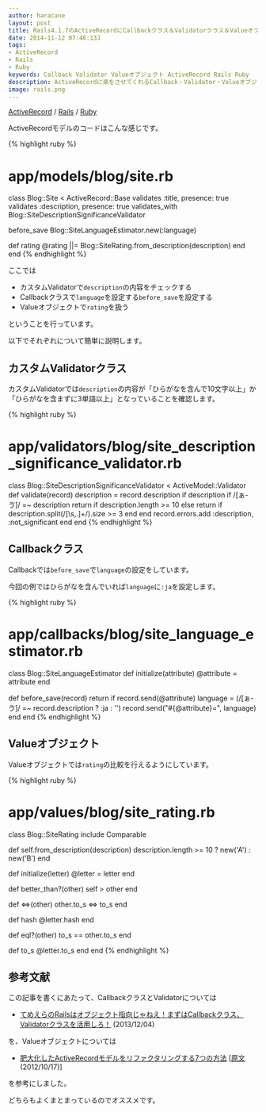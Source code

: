 ```yaml
---
author: haracane
layout: post
title: Rails4.1.7のActiveRecordにCallbackクラス＆Validatorクラス＆Valueオブジェクトを組み込んでみる
date: 2014-11-12 07:46:13J
tags:
- ActiveRecord
- Rails
- Ruby
keywords: Callback Validator Valueオブジェクト ActiveRecord Rails Ruby
description: ActiveRecordに楽をさせてくれるCallback・Validator・Valueオブジェクトを、過去文献を参考に組み込んでみました。
image: rails.png
---
```

[ActiveRecord](/tags/activerecord/) / [Rails](/tags/rails/) / [Ruby](/tags/ruby/)

ActiveRecordモデルのコードはこんな感じです。

{% highlight ruby %}
# app/models/blog/site.rb
class Blog::Site < ActiveRecord::Base
  validates :title, presence: true
  validates :description, presence: true
  validates_with Blog::SiteDescriptionSignificanceValidator

  before_save Blog::SiteLanguageEstimator.new(:language)

  def rating
    @rating ||= Blog::SiteRating.from_description(description)
  end
end
{% endhighlight %}

ここでは

* カスタムValidatorで`description`の内容をチェックする
* Callbackクラスで`language`を設定する`before_save`を設定する
* Valueオブジェクトで`rating`を扱う

ということを行っています。

以下でそれぞれについて簡単に説明します。

## カスタムValidatorクラス

カスタムValidatorでは`description`の内容が「ひらがなを含んで10文字以上」か「ひらがなを含まずに3単語以上」となっていることを確認します。

{% highlight ruby %}
# app/validators/blog/site_description_significance_validator.rb
class Blog::SiteDescriptionSignificanceValidator < ActiveModel::Validator
  def validate(record)
    description = record.description
    if description
      if /[ぁ-ゔ]/ =~ description
        return if description.length >= 10
      else
        return if description.split(/[\s,\.]+/).size >= 3
      end
    end
    record.errors.add :description, :not_significant
  end
end
{% endhighlight %}

## Callbackクラス

Callbackでは`before_save`で`language`の設定をしています。

今回の例ではひらがなを含んでいれば`language`に`:ja`を設定します。

{% highlight ruby %}
# app/callbacks/blog/site_language_estimator.rb
class Blog::SiteLanguageEstimator
  def initialize(attribute)
    @attribute = attribute
  end

  def before_save(record)
    return if record.send(@attribute)
    language = (/[ぁ-ゔ]/ =~ record.description ? :ja : '')
    record.send("#{@attribute}=", language)
  end
end
{% endhighlight %}

## Valueオブジェクト

Valueオブジェクトでは`rating`の比較を行えるようにしています。

{% highlight ruby %}
# app/values/blog/site_rating.rb
class Blog::SiteRating
  include Comparable

  def self.from_description(description)
    description.length >= 10 ? new('A') : new('B')
  end

  def initialize(letter)
    @letter = letter
  end

  def better_than?(other)
    self > other
  end

  def <=>(other)
    other.to_s <=> to_s
  end

  def hash
    @letter.hash
  end

  def eql?(other)
    to_s == other.to_s
  end

  def to_s
    @letter.to_s
  end
end
{% endhighlight %}

## 参考文献

この記事を書くにあたって、CallbackクラスとValidatorについては

* [てめえらのRailsはオブジェクト指向じゃねえ！まずはCallbackクラス、Validatorクラスを活用しろ！](http://qiita.com/joker1007/items/2a03500017766bdb0234) (2013/12/04)

を、Valueオブジェクトについては

* [肥大化したActiveRecordモデルをリファクタリングする7つの方法](http://techracho.bpsinc.jp/hachi8833/2013_11_19/14738) [[原文](http://blog.codeclimate.com/blog/2012/10/17/7-ways-to-decompose-fat-activerecord-models/) (2012/10/17)]

を参考にしました。

どちらもよくまとまっているのでオススメです。
